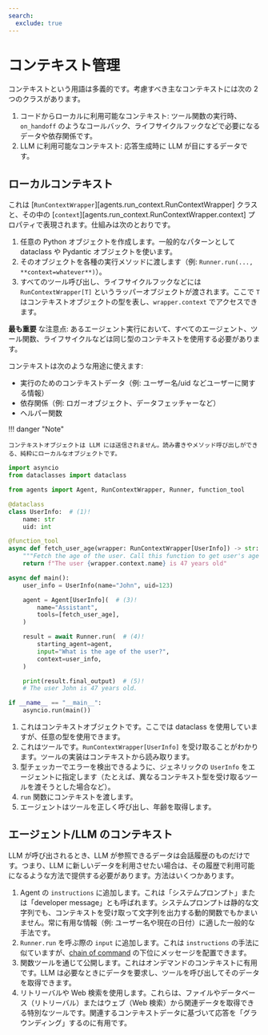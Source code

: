 ```yaml
---
search:
  exclude: true
---
```

# コンテキスト管理

コンテキストという用語は多義的です。考慮すべき主なコンテキストには次の 2 つのクラスがあります。

1. コードからローカルに利用可能なコンテキスト: ツール関数の実行時、`on_handoff` のようなコールバック、ライフサイクルフックなどで必要になるデータや依存関係です。
2. LLM に利用可能なコンテキスト: 応答生成時に LLM が目にするデータです。

## ローカルコンテキスト

これは [`RunContextWrapper`][agents.run_context.RunContextWrapper] クラスと、その中の [`context`][agents.run_context.RunContextWrapper.context] プロパティで表現されます。仕組みは次のとおりです。

1. 任意の Python オブジェクトを作成します。一般的なパターンとして dataclass や Pydantic オブジェクトを使います。
2. そのオブジェクトを各種の実行メソッドに渡します（例: `Runner.run(..., **context=whatever**)`）。
3. すべてのツール呼び出し、ライフサイクルフックなどには `RunContextWrapper[T]` というラッパーオブジェクトが渡されます。ここで `T` はコンテキストオブジェクトの型を表し、`wrapper.context` でアクセスできます。

**最も重要** な注意点: あるエージェント実行において、すべてのエージェント、ツール関数、ライフサイクルなどは同じ型のコンテキストを使用する必要があります。

コンテキストは次のような用途に使えます:

-   実行のためのコンテキストデータ（例: ユーザー名/uid などユーザーに関する情報）
-   依存関係（例: ロガーオブジェクト、データフェッチャーなど）
-   ヘルパー関数

!!! danger "Note"

    コンテキストオブジェクトは LLM には送信されません。読み書きやメソッド呼び出しができる、純粋にローカルなオブジェクトです。

```python
import asyncio
from dataclasses import dataclass

from agents import Agent, RunContextWrapper, Runner, function_tool

@dataclass
class UserInfo:  # (1)!
    name: str
    uid: int

@function_tool
async def fetch_user_age(wrapper: RunContextWrapper[UserInfo]) -> str:  # (2)!
    """Fetch the age of the user. Call this function to get user's age information."""
    return f"The user {wrapper.context.name} is 47 years old"

async def main():
    user_info = UserInfo(name="John", uid=123)

    agent = Agent[UserInfo](  # (3)!
        name="Assistant",
        tools=[fetch_user_age],
    )

    result = await Runner.run(  # (4)!
        starting_agent=agent,
        input="What is the age of the user?",
        context=user_info,
    )

    print(result.final_output)  # (5)!
    # The user John is 47 years old.

if __name__ == "__main__":
    asyncio.run(main())
```

1. これはコンテキストオブジェクトです。ここでは dataclass を使用していますが、任意の型を使用できます。
2. これはツールです。`RunContextWrapper[UserInfo]` を受け取ることがわかります。ツールの実装はコンテキストから読み取ります。
3. 型チェッカーでエラーを検出できるように、ジェネリックの `UserInfo` をエージェントに指定します（たとえば、異なるコンテキスト型を受け取るツールを渡そうとした場合など）。
4. `run` 関数にコンテキストを渡します。
5. エージェントはツールを正しく呼び出し、年齢を取得します。

## エージェント/LLM のコンテキスト

LLM が呼び出されるとき、LLM が参照できるデータは会話履歴のものだけです。つまり、LLM に新しいデータを利用させたい場合は、その履歴で利用可能になるような方法で提供する必要があります。方法はいくつかあります。

1. Agent の `instructions` に追加します。これは「システムプロンプト」または「developer message」とも呼ばれます。システムプロンプトは静的な文字列でも、コンテキストを受け取って文字列を出力する動的関数でもかまいません。常に有用な情報（例: ユーザー名や現在の日付）に適した一般的な手法です。
2. `Runner.run` を呼ぶ際の `input` に追加します。これは `instructions` の手法に似ていますが、[chain of command](https://cdn.openai.com/spec/model-spec-2024-05-08.html#follow-the-chain-of-command) の下位にメッセージを配置できます。
3. 関数ツールを通じて公開します。これはオンデマンドのコンテキストに有用です。LLM は必要なときにデータを要求し、ツールを呼び出してそのデータを取得できます。
4. リトリーバルや Web 検索を使用します。これらは、ファイルやデータベース（リトリーバル）またはウェブ（Web 検索）から関連データを取得できる特別なツールです。関連するコンテキストデータに基づいて応答を「グラウンディング」するのに有用です。
